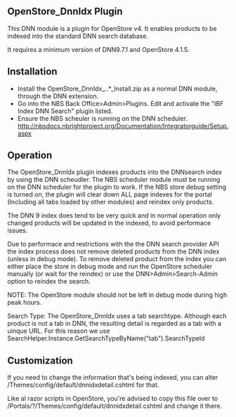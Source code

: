 OpenStore_DnnIdx Plugin
-----------------------

This DNN module is a plugin for OpenStore v4.  It enables products to be indexed into the standard DNN search database.

It requires a minimum version of DNN9.7.1 and OpenStore 4.1.5.

Installation
------------

- Install the OpenStore_DnnIdx_*.*.*_Install.zip as a normal DNN module, through the DNN extension.
- Go into the NBS Back Office>Admin>Plugins. Edit and activate the "IBF Index DNN Search" plugin listed.
- Ensure the NBS scheuler is running on the DNN scheduler. http://nbsdocs.nbrightproject.org/Documentation/Integratorguide/Setup.aspx

Operation
---------

The OpenStore_DnnIdx plugin indexes products into the DNNsearch index by using the DNN scheudler.  The NBS scheduler module must be running on the DNN scheduler for the plugin to work.
If the NBS store debug setting is turned on, the plugin will clear down ALL page indexes for the portal (Including all tabs loaded by other modules) and reindex only products.

The DNN 9 index does tend to be very quick and in normal operation only changed products will be updated in the indexed, to avoid performace issues.

Due to performace and restrictions with the the DNN search provider API the index process does not remove deleted products from the DNN index (unless in debug mode).
To remove deleted product from the index you can either place the store in debug mode and run the OpenStore scheduler manually (or wait for the reindex) or use the DNN>Admin>Search-Admin option to reindex the search. 

NOTE: The OpenStore module should not be left in debug mode during high peak hours.

Search Type:  The OpenStore_DnnIdx uses a tab searchtype.
Although each product is not a tab in DNN, the resulting detail is regarded as a tab with a uinque URL.
For this reason we use SearchHelper.Instance.GetSearchTypeByName("tab").SearchTypeId

Customization
-------------

If you need to change the information that's being indexed, you can alter /Themes/config/default/dnnidxdetail.cshtml for that.

Like al razor scripts in OpenStore, you're advised to copy this file over to /Portals/?/Themes/config/default/dnnidxdetail.cshtml and change it there.


